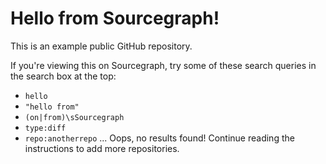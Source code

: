 # Hello from Sourcegraph!

This is an example public GitHub repository.

If you're viewing this on Sourcegraph, try some of these search queries in the search box at the top:

* `hello`
* `"hello from"`
* `(on|from)\sSourcegraph`
* `type:diff`
* `repo:anotherrepo` ... Oops, no results found! Continue reading the instructions to add more repositories.
